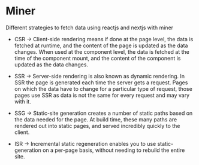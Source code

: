 # Miner

Different strategies to fetch data using reactjs and nextjs with miner

- CSR -> Client-side rendering means if done at the page level, the data is fetched at runtime, and the content of the page is updated as the data changes. When used at the component level, the data is fetched at the time of the component mount, and the content of the component is updated as the data changes.

- SSR -> Server-side rendering is also known as dynamic rendering. In SSR the page is generated each time the server gets a request. Pages on which the data have to change for a particular type of request, those pages use SSR as data is not the same for every request and may vary with it.

- SSG -> Static-site generation creates a number of static paths based on the data needed for the page. At build time, these many paths are rendered out into static pages, and served incredibly quickly to the client.

- ISR -> Incremental static regeneration enables you to use static-generation on a per-page basis, without needing to rebuild the entire site.
